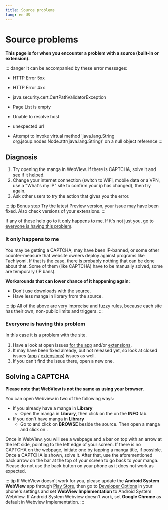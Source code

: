 ```yaml
---
title: Source problems
lang: en-US
---
```


# Source problems

**This page is for when you encounter a problem with a source (built-in or extension).**

::: danger It can be accompanied by these error messages:
+ HTTP Error 5xx
- HTTP Error 4xx
+ java.security.cert.CertPathValidatorException
- Page List is empty
+ Unable to resolve host
- unexpected url
+ Attempt to invoke virtual method 'java.lang.String org.jsoup.nodes.Node.attr(java.lang.String)' on a null object reference
:::

## Diagnosis
1. Try opening the manga in WebView. If there is CAPTCHA, solve it and see if it helped.
1. Change your internet connection (switch to WiFi, mobile data or a VPN, use a "What's my IP" site to confirm your ip has changed), then try again.
1. Ask other users to try the action that gives you the error.

::: tip Bonus step
Try the latest Preview version, your issue may have been fixed. Also check versions of your extensions.
:::

If any of these help go to [it only happens to me](#it-only-happens-to-me).
If it's not just you, go to [everyone is having this problem](#everyone-is-having-this-problem).

### It only happens to me
You may be getting a CAPTCHA, may have been IP-banned, or some other counter-measure that website owners deploy against programs like Tachiyomi. If that is the case, there is probably nothing that can be done about that. Some of them (like CAPTCHA) have to be manually solved, some are temporary (IP bans).

**Workarounds that can lower chance of it happening again:**
* Don't use downloads with the source.
* Have less manga in library from the source.

::: tip
All of the above are very imprecise and fuzzy rules, because each site has their own, non-public limits and triggers.
:::

### Everyone is having this problem
In this case it is a problem with the site.
1. Have a look at open issues [for the app](https://github.com/inorichi/tachiyomi/issues) and/or [extensions](https://github.com/inorichi/tachiyomi-extensions/issues).
1. It may have been fixed already, but not released yet, so look at closed issues ([app](https://github.com/inorichi/tachiyomi/issues?q=is%3Aissue+is%3Aclosed) / [extensions](https://github.com/inorichi/tachiyomi-extensions/issues?q=is%3Aissue+is%3Aclosed)) issues as well.
1. If you can't find the issue there, open a new one.

## Solving a CAPTCHA <Badge text="0.9.0 +" vertical="middle"/>

**Please note that WebView is not the same as using your browser.**

You can open Webview in two of the following ways:

* If you already have a manga in **Library**
  * Open the manga in **Library**, then click on the <Navigation item="webview"/> on the **INFO** tab. 
* If you don't have manga in **Library**
  * Go to <Navigation item="browse"/> and click on **BROWSE** beside the source. Then open a manga and click on <Navigation item="webview"/>.

Once in WebView, you will see a webpage and a bar on top with an arrow at the left side, pointing to the left edge of your screen.
If there is no CAPTCHA on the webpage, initiate one by tapping a manga title, if possible. Once a CAPTCHA is shown, solve it. After that, use the aforementioned back arrow on the bar at the top of your screen to go back to your manga. Please do not use the back button on your phone as it does not work as expected.

::: tip
If WebView doesn't work for you, please update the **Android System WebView** app through [Play Store](https://play.google.com/store/apps/details?id=com.google.android.WebView), then go to [Developer Options](https://developer.android.com/studio/debug/dev-options) in your phone's settings and set **WebView Implementation** to Android System WebView. If Android System Webview doesn't work, set **Google Chrome** as default in Webview Implementation.
:::

<figure class="centered">
	<img :src="$withBase('/assets/media/openinwebview.jpg')">
</figure>
